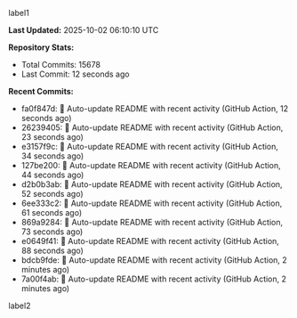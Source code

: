 
label1 
<!-- ACTIVITY_START -->
**Last Updated:** 2025-10-02 06:10:10 UTC

**Repository Stats:**
- Total Commits: 15678
- Last Commit: 12 seconds ago

**Recent Commits:**
- fa0f847d: 🤖 Auto-update README with recent activity (GitHub Action, 12 seconds ago)
- 26239405: 🤖 Auto-update README with recent activity (GitHub Action, 23 seconds ago)
- e3157f9c: 🤖 Auto-update README with recent activity (GitHub Action, 34 seconds ago)
- 127be200: 🤖 Auto-update README with recent activity (GitHub Action, 44 seconds ago)
- d2b0b3ab: 🤖 Auto-update README with recent activity (GitHub Action, 52 seconds ago)
- 6ee333c2: 🤖 Auto-update README with recent activity (GitHub Action, 61 seconds ago)
- 869a9284: 🤖 Auto-update README with recent activity (GitHub Action, 73 seconds ago)
- e0649f41: 🤖 Auto-update README with recent activity (GitHub Action, 88 seconds ago)
- bdcb9fde: 🤖 Auto-update README with recent activity (GitHub Action, 2 minutes ago)
- 7a00f4ab: 🤖 Auto-update README with recent activity (GitHub Action, 2 minutes ago)
<!-- ACTIVITY_END -->

label2
